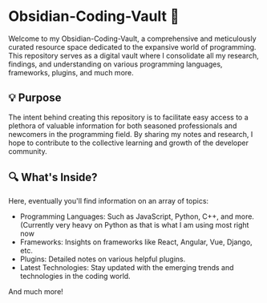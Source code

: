# Obsidian-Coding-Vault :open_book:

Welcome to my Obsidian-Coding-Vault, a comprehensive and meticulously curated resource space dedicated to the expansive world of programming. This repository serves as a digital vault where I consolidate all my research, findings, and understanding on various programming languages, frameworks, plugins, and much more.

## :bulb: Purpose 

The intent behind creating this repository is to facilitate easy access to a plethora of valuable information for both seasoned professionals and newcomers in the programming field. By sharing my notes and research, I hope to contribute to the collective learning and growth of the developer community.

## :mag: What's Inside?

Here, eventually you'll find information on an array of topics:

- Programming Languages: Such as JavaScript, Python, C++, and more. (Currently very heavy on Python as that is what I am using most right now
- Frameworks: Insights on frameworks like React, Angular, Vue, Django, etc. 
- Plugins: Detailed notes on various helpful plugins.
- Latest Technologies: Stay updated with the emerging trends and technologies in the coding world.
  
And much more!
